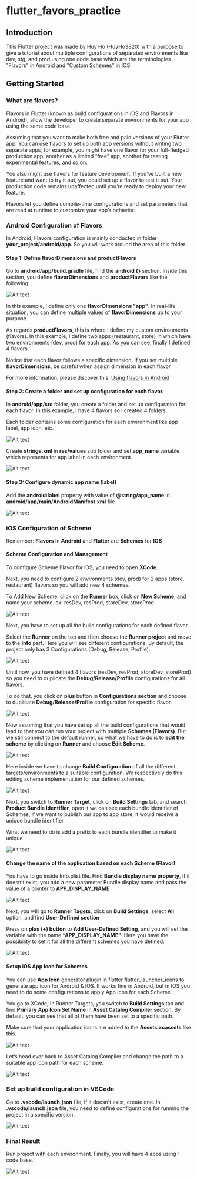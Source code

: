 # flutter_favors_practice

## Introduction

This Flutter project was made by Huy Ho (HuyHo3820) with a purpose to give a tutorial about multiple configurations of separated environments like dev, stg, and prod using one code base which are the terminologies "Flavors" in Android and "Custom Schemes" in IOS.

## Getting Started

### What are flavors?

Flavors in Flutter (known as build configurations in iOS and Flavors in Android), allow the developer to create separate environments for your app using the same code base.

Assuming that you want to make both free and paid versions of your Flutter app. You can use flavors to set up both app versions without writing two separate apps, for example, you might have one flavor for your full-fledged production app, another as a limited “free” app, another for testing experimental features, and so on.

You also might use flavors for feature development. If you’ve built a new feature and want to try it out, you could set up a flavor to test it out. Your production code remains unaffected until you’re ready to deploy your new feature.

Flavors let you define compile-time configurations and set parameters that are read at runtime to customize your app’s behavior.

### Android Configuration of Flavors

In Android, Flavors configuration is mainly conducted in folder **your_project/android/app**. So you will work around the area of this folder.

#### Step 1: Define flavorDimensions and productFlavors

Go to **android/app/build.gradle** file, find the **android {}** section. Inside this section, you define **flavorDimensions** and **productFlavors** like the following:

![Alt text](assets/images_for_git/image1.png)

In this example, I define only one **flavorDimensions "app"**. In real-life situation, you can define multiple values of **flavorDimensions** up to your purpose.

As regards **productFlavors**, this is where I define my custom environments (flavors). In this example, I define two apps (restaurant, store) in which have two environments (dev, prod) for each app. As you can see, finally I defined 4 flavors.

Notice that each flavor follows a specific dimension. If you set multiple **flavorDimensions**, be careful when assign dimension in each flavor

For more information, please discover this:
[Using flavors in Android](https://docs.flutter.dev/deployment/flavors#using-flavors-in-android)

#### Step 2: Create a folder and set up configuration for each flavor.

In **android/app/src** folder, you create a folder and set up configuration for each flavor. In this example, I have 4 flavors so I created 4 folders.

Each folder contains some configuration for each environment like app label, app icon, etc.

![Alt text](assets/images_for_git/image2.png)

Create **strings.xml** in **res/values** sub folder and set **app_name** variable which represents for app label in each environment.

![Alt text](assets/images_for_git/image3.png)

#### Step 3: Configure dynamic app name (label)

Add the **android:label** property with value of **@string/app_name** in **android/app/main/AndroidManifest.xml** file

![Alt text](assets/images_for_git/image4.png)

### iOS Configuration of Scheme

Remember: **Flavors** in **Android** and **Flutter** are **Schemes** for **IOS**

#### Scheme Configuration and Management

To configure Scheme Flavor for iOS, you need to open **XCode**.

Next, you need to configure 2 environments (dev, prod) for 2 apps (store, restaurant) flavors so you will add new 4 schemes.

To Add New Scheme, click on the **Runner** box, click on **New Scheme**, and name your scheme. ex: resDev, resProd, storeDev, storeProd

![Alt text](assets/images_for_git/image5.png)

Next, you have to set up all the build configurations for each defined flavor.

Select the **Runner** on the top and then choose the **Runner project** and move to the **Info** part. Here you will see different configurations. By default, the project only has 3 Configurations (Debug, Release, Profile).

![Alt text](assets/images_for_git/image6.png)

Until now, you have defined 4 flavors (resDev, resProd, storeDev, storeProd) so you need to duplicate the **Debug/Release/Profile** configurations for all flavors.

To do that, you click on **plus** button in **Configurations section** and choose to duplicate **Debug/Release/Profile** configuration for specific flavor.

![Alt text](assets/images_for_git/image7.png)

Now assuming that you have set up all the build configurations that would lead to that you can run your project with multiple **Schemes (Flavors)**. But we still connect to the default runner, so what we have to do is to **edit the scheme** by clicking on **Runner** and choose **Edit Scheme**.

![Alt text](assets/images_for_git/image8.png)

Here inside we have to change **Build Configuration** of all the different targets/environments to a suitable configuration. We respectively do this editing scheme implementation for our defined schemes.

![Alt text](assets/images_for_git/image9.png)

Next, you switch to **Runner Target**, click on **Build Settings** tab, and search **Product Bundle Identifier**, open it we can see each bundle identifier of Schemes, if we want to publish our app to app store, it would receive a unique bundle identifier

What we need to do is add a prefix to each bundle identifier to make it unique

![Alt text](assets/images_for_git/image10.png)

#### Change the name of the application based on each Scheme (Flavor)

You have to go inside Info.plist file. Find **Bundle display name property**, if it doesn't exist, you add a new parameter Bundle display name and pass the value of a pointer to **APP_DISPLAY_NAME**

![Alt text](assets/images_for_git/image11.png)

Next, you will go to **Runner Tagets**, click on **Build Settings**, select **All** option, and find **User-Defined section**

Press on **plus (+) button** to **Add User-Defined Setting**, and you will set the variable with the name **“APP_DISPLAY_NAME”**. Here you have the possibility to set it for all the different schemes you have defined.

![Alt text](assets/images_for_git/image12.png)

#### Setup iOS App Icon for Schemes

You can use **App Icon** generator plugin in flutter [flutter_launcher_icons](https://pub.dev/packages/flutter_launcher_icons) to generate app icon for Android & IOS. It works fine in Android, but in IOS you need to do some configurations to apply App Icon for each Scheme.

You go to XCode, In Runner Targets, you switch to **Build Settings** tab and find **Primary App Icon Set Name** in **Asset Catalog Compiler** section. By default, you can see that all of them have been set to a specific path.

Make sure that your application icons are added to the **Assets.xcassets** like this.

![Alt text](assets/images_for_git/image13.png)

Let’s head over back to Asset Catalog Compiler and change the path to a suitable app icon path for each scheme.

![Alt text](assets/images_for_git/image14.png)

### Set up build configuration in VSCode

Go to **.vscode/launch.json** file, if it doesn't exist, create one. In **.vscode/launch.json** file, you need to define configurations for running the project in a specific version.

![Alt text](assets/images_for_git/image15.png)

### Final Result

Run project with each environment. Finally, you will have 4 apps using 1 code base.

![Alt text](assets/images_for_git/image16.png)

